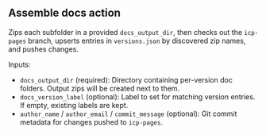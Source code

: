 ## Assemble docs action

Zips each subfolder in a provided `docs_output_dir`, then checks out the `icp-pages` branch, upserts entries in `versions.json` by discovered zip names, and pushes changes.

Inputs:

- `docs_output_dir` (required): Directory containing per-version doc folders. Output zips will be created next to them.
- `docs_version_label` (optional): Label to set for matching version entries. If empty, existing labels are kept.
- `author_name` / `author_email` / `commit_message` (optional): Git commit metadata for changes pushed to `icp-pages`.
